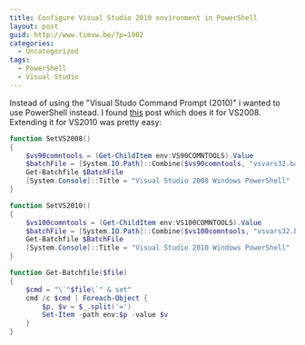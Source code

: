 ```yaml
---
title: Configure Visual Studio 2010 environment in PowerShell
layout: post
guid: http://www.timvw.be/?p=1982
categories:
  - Uncategorized
tags:
  - PowerShell
  - Visual Studio
---
```

Instead of using the "Visual Studo Command Prompt (2010)" i wanted to use PowerShell instead. I found [this](http://blogs.msdn.com/b/ploeh/archive/2008/04/09/visualstudio2008powershell.aspx) post which does it for VS2008. Extending it for VS2010 was pretty easy:

```powershell
function SetVS2008()
{
	$vs90comntools = (Get-ChildItem env:VS90COMNTOOLS).Value
	$batchFile = [System.IO.Path]::Combine($vs90comntools, "vsvars32.bat")
	Get-Batchfile $BatchFile
	[System.Console]::Title = "Visual Studio 2008 Windows PowerShell"
}

function SetVS2010()
{
	$vs100comntools = (Get-ChildItem env:VS100COMNTOOLS).Value
	$batchFile = [System.IO.Path]::Combine($vs100comntools, "vsvars32.bat")
	Get-Batchfile $BatchFile
	[System.Console]::Title = "Visual Studio 2010 Windows PowerShell"
}

function Get-Batchfile($file)
{
	$cmd = "\`"$file\`" & set"
	cmd /c $cmd | Foreach-Object {
		$p, $v = $_.split('=')
		Set-Item -path env:$p -value $v
	}
}
```
